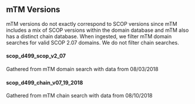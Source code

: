 
## mTM Versions

mTM versions do not exactly correspond to SCOP versions since mTM includes a mix of SCOP versions within the domain database and mTM also has a distinct chain database.
When ingested, we filter mTM domain searches for valid SCOP 2.07 domains.
We do not filter chain searches.

#### scop_d499_scop_v2_07

Gathered from mTM domain search with data from 08/03/2018

#### scop_d499_chain_v07_19_2018

Gathered from mTM chain search with data from 08/10/2018

